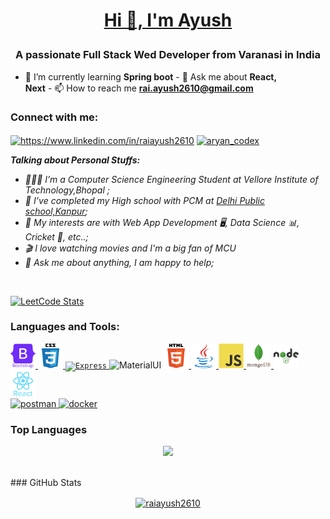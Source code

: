 
# <p align="center"><a href="https://ayushrai.netlify.app/" >Hi 👋, I'm Ayush</a></p>
<h3 align="center">A passionate Full Stack Wed Developer from  Varanasi in India</h3>

- 🌱 I’m currently learning **Spring boot** - 💬 Ask me about **React,</br>
Next** - 📫 How to reach me **rai.ayush2610@gmail.com**
<p align="left>
    <a
        href="https://drive.google.com/file/d/19QcByrJ8iC2SRVjXo2H5J_j8WV38D2Jh/view?usp=sharing"
        target="blank"
        Resume</a>

<h3 align="left">Connect with me:</h3>
<p align="left">
    <a
        href="https://www.linkedin.com/in/raiayush2610/"
        target="blank"><img
        align="center"
        src="https://raw.githubusercontent.com/rahuldkjain/github-profile-readme-generator/master/src/images/icons/Social/linked-in-alt.svg"
        alt="https://www.linkedin.com/in/raiayush2610"
        height="30"
        width="40"/></a>
    <a href="https://leetcode.com/raiayush2610/" target="blank"><img
        align="center"
        src="https://raw.githubusercontent.com/rahuldkjain/github-profile-readme-generator/master/src/images/icons/Social/leet-code.svg"
        alt="aryan_codex"
        height="30"
        width="40"/></a>
       
</p>
<em>
  
**Talking about Personal Stuffs:**

- 👨🏽‍💻 I’m a Computer Science Engineering Student at Vellore Institute of Technology,Bhopal ;
- 💼 I’ve completed my High school with PCM at [Delhi Public school,Kanpur]((https://www.dpskalyanpur.com/));
- 🤔 My interests are with Web App Development 🖥️, Data Science 📊, Cricket 🏏,  etc..;
- 🎬 I love watching movies and I'm a big fan of MCU <img src="https://www.pngfind.com/pngs/m/173-1737725_captain-americas-shield-hd-png-download.png" width=15 height=15>
- 💬 Ask me about anything, I am happy to help;

<br/> 
</em>

[![LeetCode Stats](https://leetcard.jacoblin.cool/raiayush2610?theme=unicorn&extension=activity)](https://leetcard.jacoblin.cool/raiayush2610?theme=unicorn&extension=activity)

<h3 align="left">Languages and Tools:</h3>
<p align="left">
    <a href="https://getbootstrap.com" target="_blank" rel="noreferrer">
        <img
            src="https://raw.githubusercontent.com/devicons/devicon/master/icons/bootstrap/bootstrap-plain-wordmark.svg"
            alt="bootstrap"
            width="40"
            height="40"/>
    </a>
    <a href="https://www.w3schools.com/css/" target="_blank" rel="noreferrer">
        <img
            src="https://raw.githubusercontent.com/devicons/devicon/master/icons/css3/css3-original-wordmark.svg"
            alt="css3"
            width="40"
            height="40"/>
    </a>
    <a href="https://expressjs.com" target="_blank" rel="noreferrer">
       <code><img height="40" src="https://img.shields.io/badge/Express.js-000000?style=for-the-badge&logo=express&logoColor=white" title="Express"></code>
    </a>
    <a hreaf="https://mui.com/material-ui/" target="_blank" rel="noreferrer">
        <img height="40" src="https://img.shields.io/badge/Material%20UI-007FFF?style=for-the-badge&logo=mui&logoColor=white" title="MaterialUI">
    </a>
    <a href="https://www.w3.org/html/" target="_blank" rel="noreferrer">
        <img
            src="https://raw.githubusercontent.com/devicons/devicon/master/icons/html5/html5-original-wordmark.svg"
            alt="html5"
            width="40"
            height="40"/>
    </a>
    <a href="https://www.java.com" target="_blank" rel="noreferrer">
        <img
            src="https://raw.githubusercontent.com/devicons/devicon/master/icons/java/java-original.svg"
            alt="java"
            width="40"
            height="40"/>
    </a>
    <a
        href="https://developer.mozilla.org/en-US/docs/Web/JavaScript"
        target="_blank"
        rel="noreferrer">
    <a
        href="https://developer.mozilla.org/en-US/docs/Web/JavaScript"
        target="_blank"
        rel="noreferrer">
        <img
            src="https://raw.githubusercontent.com/devicons/devicon/master/icons/javascript/javascript-original.svg"
            alt="docker"
            width="40"
            height="40"/>
    </a>
    <a href="https://www.mongodb.com/" target="_blank" rel="noreferrer">
        <img
            src="https://raw.githubusercontent.com/devicons/devicon/master/icons/mongodb/mongodb-original-wordmark.svg"
            alt="mongodb"
            width="40"
            height="40"/>
    </a>
    <a href="https://nodejs.org" target="_blank" rel="noreferrer">
        <img
            src="https://raw.githubusercontent.com/devicons/devicon/master/icons/nodejs/nodejs-original-wordmark.svg"
            alt="nodejs"
            width="40"
            height="40"/>
    </a>
    <a href="https://reactjs.org/" target="_blank" rel="noreferrer">
        <img
            src="https://raw.githubusercontent.com/devicons/devicon/master/icons/react/react-original-wordmark.svg"
            alt="react"
            width="40"
            height="40"/>
    </a>
        <br/>
     <a href="https://www.postman.com/" target="_blank" rel="noreferrer">
        <img
            src="https://img.shields.io/badge/Postman-FF6C37?style=for-the-badge&logo=Postman&logoColor=white"
            alt="postman"
            height="40"
            title="Postman"/>
    </a>
    <a href="https://www.docker.com/" target="_blank" rel="noreferrer">
        <img
            src="https://www.google.com/imgres?imgurhttps://encrypted-tbn0.gstatic.com/images?q=tbn:ANd9GcQwNLcCUBaC99r3nN10jX1asJQgcmxVzbtkgg&usqp=CAU"
            alt="docker"
            height="40"
            title="Docker"/>
    </a>

   
</p>


### Top Languages

<p align="center">
<a href = "https://github.com/raiayush2610">
  <img src="https://github-readme-stats.vercel.app/api/top-langs/?username=raiayush2610&layout=compact&theme=vision-friendly-dark"/>
</a>
</p>
<br/>
### GitHub Stats
<p align= "center"><a href = "https://github.com/raiayush2610"><img align="center" src="https://github-readme-streak-stats.herokuapp.com/?user=raiayush2610&theme=dark" alt="raiayush2610" /></a></p>
